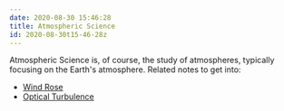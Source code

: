```yaml
---
date: 2020-08-30 15:46:28
title: Atmospheric Science 
id: 2020-08-30t15-46-28z
---
```


Atmospheric Science is, of course, the study of atmospheres, typically focusing
on the Earth's atmosphere. Related notes to get into:

- [Wind Rose](./2020-08-30t16-40-34z.md)
- [Optical Turbulence](./2020-08-30t21-46-22z.md)
